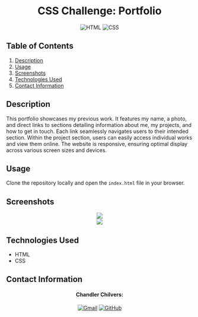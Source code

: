 <h1 align="center">
  CSS Challenge: Portfolio
</h1>

<p align="center">
  <img src="https://img.shields.io/badge/HTML5-E34F26?logo=html5&logoColor=fff&style=for-the-badge" alt="HTML">
  <img src="https://img.shields.io/badge/CSS3-1572B6?logo=css3&logoColor=fff&style=for-the-badge" alt="CSS"> 
</p>

## Table of Contents
1. [Description](#description)
2. [Usage](#usage)
3. [Screenshots](#screenshots)
4. [Technologies Used](#technologies-used)
5. [Contact Information](#contact-information)

## Description
This portfolio showcases my previous work. It features my name, a photo, and direct links to sections detailing information about me, my projects, and how to get in touch. Each link seamlessly navigates users to their intended section. Within the project section, users can easily access individual works and view them online. The website is responsive, ensuring optimal display across various screen sizes and devices.

## Usage
Clone the repository locally and open the `index.html` file in your browser.

## Screenshots

<div align="center">
  <img src="https://user-images.githubusercontent.com/59628271/230822480-e773ecc6-e974-4156-a91c-aa0a2b54bc3a.png">
</div>
<div align="center">
  <img src="https://user-images.githubusercontent.com/59628271/230822504-d2897e8e-9e2c-441a-8b39-8052db971980.png">
</div>

## Technologies Used
* HTML
* CSS

## Contact Information
<h4 align="center">Chandler Chilvers:</h4>
<p align="center">
    <a href="mailto:cwchilvers@gmail.com"><img src="https://img.shields.io/badge/Gmail-D14836?style=for-the-badge&logo=gmail&logoColor=white" alt="Gmail"></a>
    <a href="https://github.com/cwchilvers"><img src="https://img.shields.io/badge/GitHub-181717.svg?style=for-the-badge&logo=GitHub&logoColor=white" alt="GitHub"></a>
</p>
